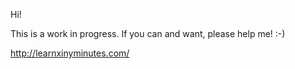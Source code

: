 Hi!

This is a work in progress. If you can and want, please help me! :-)

http://learnxinyminutes.com/


